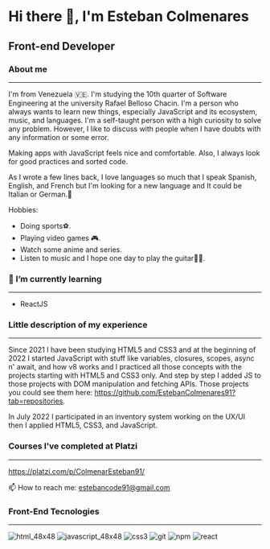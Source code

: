 # Hi there 👋, I'm Esteban Colmenares
## Front-end Developer

<!--
- 🔭 I’m currently working on ...
- 🌱 I’m currently learning ...
- 👯 I’m looking to collaborate on ...
- 🤔 I’m looking for help with ...
- 💬 Ask me about ...
- 📫 How to reach me: ...
- 😄 Pronouns: ...
- ⚡ Fun fact: ...
-->

### About me

------------

I'm from Venezuela 🇻🇪. I'm studying the 10th quarter of Software Engineering at the university Rafael Belloso Chacin. I'm a person who always wants to learn new things, especially JavaScript and its ecosystem, music, and languages. I'm a self-taught person with a high curiosity to solve any problem. However, I like to discuss with people when I have doubts with any information or some error.

Making apps with JavaScript feels nice and comfortable. Also, I always look for good practices and sorted code.

As I wrote a few lines back, I love languages so much that I speak Spanish, English, and French but I'm looking for a new language and It could be Italian or German.🤔 

Hobbies: 
- Doing sports⚽.
- Playing video games 🎮.
- Watch some anime and series. 
- Listen to music and I hope one day to play the guitar🎵🎸.

### 🌱 I’m currently learning
------------
- ReactJS

### Little description of my experience
-----------------
Since 2021 I have been studying HTML5 and CSS3 and at the beginning of 2022 I started JavaScript with stuff like variables, closures, scopes, async n' await, and how v8 works and I practiced all those concepts with the projects starting with HTML5 and CSS3 only. And step by step I added JS to those projects with DOM manipulation and fetching APIs. Those projects you could see them here: https://github.com/EstebanColmenares91?tab=repositories.

In July 2022 I participated in an inventory system working on the UX/UI then I applied HTML5, CSS3, and JavaScript.

### Courses I've completed at Platzi
-----------
https://platzi.com/p/ColmenarEsteban91/

📫 How to reach me: estebancode91@gmail.com

### Front-End Tecnologies
---------------
![html_48x48](https://user-images.githubusercontent.com/96037539/192933060-ab2e5602-4241-46b9-8ee9-2e82cdca7e6a.png)
![javascript_48x48](https://user-images.githubusercontent.com/96037539/192933075-8867cdbf-fe9e-4c4b-a980-d250fa5a7285.png)
![css3](https://user-images.githubusercontent.com/96037539/193167415-53316ff6-e051-42a1-b203-752851b8a64f.png)
![git](https://user-images.githubusercontent.com/96037539/193167417-a76aedd1-7f8e-4594-b0b5-04e5bd4a70ff.png)
![npm](https://user-images.githubusercontent.com/96037539/193167420-0dafba6d-70af-4a75-8527-bbd43bc331b3.png)
![react](https://user-images.githubusercontent.com/96037539/193167517-d926e627-afa2-4cfd-a35d-4b1984b2b7d3.png)
